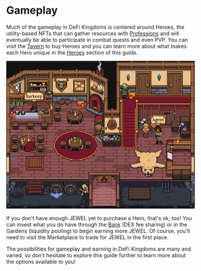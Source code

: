# Gameplay

Much of the gameplay in DeFi Kingdoms is centered around Heroes, the utility-based NFTs that can gather resources with [Professions](professions/) and will eventually be able to participate in combat quests and even PVP. You can visit the [Tavern](tavern.md) to buy Heroes and you can learn more about what makes each Hero unique in the [Heroes](heroes/) section of this guide.

![The Tavern](<../../.gitbook/assets/Tavern (1).JPG>)

If you don't have enough JEWEL yet to purchase a Hero, that's ok, too! You can invest what you do have through the [Bank](bank.md) (DEX fee sharing) or in the Gardens (liquidity pooling) to begin earning more JEWEL. Of course, you'll need to visit the Marketplace to trade for JEWEL in the first place.

The possibilities for gameplay and earning in DeFi Kingdoms are many and varied, so don't hesitate to explore this guide further to learn more about the options available to you!
